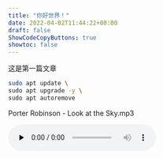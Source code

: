 ```yaml
---
title: "你好世界！"
date: 2022-04-02T11:44:22+08:00
draft: false
ShowCodeCopyButtons: true
showtoc: false
---
```

这是第一篇文章

```bash
sudo apt update \
sudo apt upgrade -y \
sudo apt autoremove
```

Porter Robinson - Look at the Sky.mp3

<audio id="audio" controls="" preload="none">
      <source id="mp3" src="https://js.tinqin881.top/uploads%2F2022%2F04%2F02%2FPorter%20Robinson%20-%20Look%20at%20the%20Sky.mp3?Expires=1648911176">
      </audio>